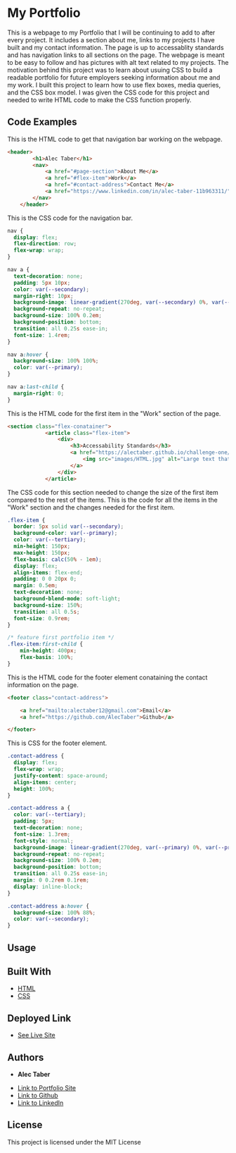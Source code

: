 # My Portfolio

This is a webpage to my Portfolio that I will be continuing to add to after every project. It includes a section about me, links to my projects I have built and my contact information. The page is up to accessablity standards and has navigation links to all sections on the page. The webpage is meant to be easy to follow and has pictures with alt text related to my projects. The motivation behind this project was to learn about usuing CSS to build a readable portfolio for future employers seeking information about me and my work. I built this project to learn how to use flex boxes, media queries, and the CSS box model. I was given the CSS code for this project and needed to write HTML code to make the CSS function properly.

## Code Examples
This is the HTML code to get that navigation bar working on the webpage.
```html
<header>
        <h1>Alec Taber</h1>
        <nav>
            <a href="#page-section">About Me</a>
            <a href="#flex-item">Work</a>
            <a href="#contact-address">Contact Me</a>
            <a href="https://www.linkedin.com/in/alec-taber-11b963311/">Linkedin</a>
        </nav>
    </header>
```

This is the CSS code for the navigation bar.

```css
nav {
  display: flex;
  flex-direction: row;
  flex-wrap: wrap;
}

nav a {
  text-decoration: none;
  padding: 5px 10px;
  color: var(--secondary);
  margin-right: 10px;
  background-image: linear-gradient(270deg, var(--secondary) 0%, var(--secondary) 100%);
  background-repeat: no-repeat;
  background-size: 100% 0.2em;
  background-position: bottom;
  transition: all 0.25s ease-in;
  font-size: 1.4rem;
}

nav a:hover {
  background-size: 100% 100%;
  color: var(--primary);
}

nav a:last-child {
  margin-right: 0;
}
```
This is the HTML code for the first item in the "Work" section of the page.

```html
<section class="flex-conatainer">
            <article class="flex-item">
                <div>
                    <h3>Accessability Standards</h3>
                    <a href="https://alectaber.github.io/challenge-one/">
                        <img src="images/HTML.jpg" alt="Large text that says HTML" height="100px">
                    </a>
                </div>
            </article>
```

The CSS code for this section needed to change the size of the first item compared to the rest of the items. This is the code for all the items in the "Work" section and the changes needed for the first item.

```css
.flex-item {
  border: 5px solid var(--secondary);
  background-color: var(--primary);
  color: var(--tertiary);
  min-height: 150px;
  max-height: 150px;
  flex-basis: calc(50% - 1em);
  display: flex;
  align-items: flex-end;
  padding: 0 0 20px 0;
  margin: 0.5em;
  text-decoration: none;
  background-blend-mode: soft-light;
  background-size: 150%;
  transition: all 0.5s;
  font-size: 0.9rem;
}

/* feature first portfolio item */
.flex-item:first-child {
    min-height: 400px;
    flex-basis: 100%;
}
```
This is the HTML code for the footer element conataining the contact information on the page.

```html
<footer class="contact-address">

    <a href="mailto:alectaber12@gmail.com">Email</a>
    <a href="https://github.com/AlecTaber">Github</a>

</footer>
```

This is CSS for the footer element.

```css
.contact-address {
  display: flex;
  flex-wrap: wrap;
  justify-content: space-around;
  align-items: center;
  height: 100%;
}

.contact-address a {
  color: var(--tertiary);
  padding: 5px;
  text-decoration: none;
  font-size: 1.3rem;
  font-style: normal;
  background-image: linear-gradient(270deg, var(--primary) 0%, var(--primary) 100%);
  background-repeat: no-repeat;
  background-size: 100% 0.2em;
  background-position: bottom;
  transition: all 0.25s ease-in;
  margin: 0 0.2rem 0.1rem;
  display: inline-block;
}

.contact-address a:hover {
  background-size: 100% 88%;
  color: var(--secondary);
}
```
## Usage

## Built With

* [HTML](https://www.w3schools.com/html/default.asp)
* [CSS](https://www.w3schools.com/css/default.asp)

## Deployed Link

* [See Live Site](#)


## Authors

* **Alec Taber** 

- [Link to Portfolio Site](#)
- [Link to Github](https://github.com/AlecTaber)
- [Link to LinkedIn](https://www.linkedin.com/in/alec-taber-11b963311/)

## License

This project is licensed under the MIT License 


